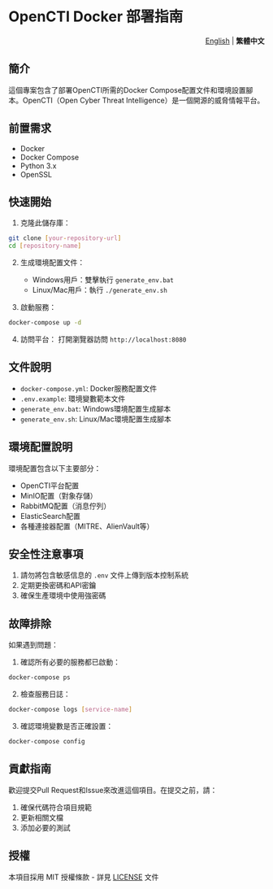 # OpenCTI Docker 部署指南

<div align="right">

[English](README_EN.md) | **繁體中文**

</div>

## 簡介
這個專案包含了部署OpenCTI所需的Docker Compose配置文件和環境設置腳本。OpenCTI（Open Cyber Threat Intelligence）是一個開源的威脅情報平台。

## 前置需求
- Docker
- Docker Compose
- Python 3.x
- OpenSSL

## 快速開始

1. 克隆此儲存庫：
```bash
git clone [your-repository-url]
cd [repository-name]
```

2. 生成環境配置文件：
   - Windows用戶：雙擊執行 `generate_env.bat`
   - Linux/Mac用戶：執行 `./generate_env.sh`

3. 啟動服務：
```bash
docker-compose up -d
```

4. 訪問平台：
   打開瀏覽器訪問 `http://localhost:8080`

## 文件說明

- `docker-compose.yml`: Docker服務配置文件
- `.env.example`: 環境變數範本文件
- `generate_env.bat`: Windows環境配置生成腳本
- `generate_env.sh`: Linux/Mac環境配置生成腳本

## 環境配置說明

環境配置包含以下主要部分：
- OpenCTI平台配置
- MinIO配置（對象存儲）
- RabbitMQ配置（消息佇列）
- ElasticSearch配置
- 各種連接器配置（MITRE、AlienVault等）

## 安全性注意事項

1. 請勿將包含敏感信息的 `.env` 文件上傳到版本控制系統
2. 定期更換密碼和API密鑰
3. 確保生產環境中使用強密碼

## 故障排除

如果遇到問題：

1. 確認所有必要的服務都已啟動：
```bash
docker-compose ps
```

2. 檢查服務日誌：
```bash
docker-compose logs [service-name]
```

3. 確認環境變數是否正確設置：
```bash
docker-compose config
```

## 貢獻指南

歡迎提交Pull Request和Issue來改進這個項目。在提交之前，請：

1. 確保代碼符合項目規範
2. 更新相關文檔
3. 添加必要的測試

## 授權

本項目採用 MIT 授權條款 - 詳見 [LICENSE](LICENSE) 文件
